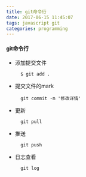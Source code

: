 ```yaml
---
title: git命令行
date: 2017-06-15 11:45:07
tags: javascript git
categories: programming
---
```

#### git命令行 ####

- 添加提交文件

		$ git add .

- 提交文件的mark

		git commit -m '修改详情'

- 更新

		git pull
 
- 推送

		git push

- 日志查看

		git log